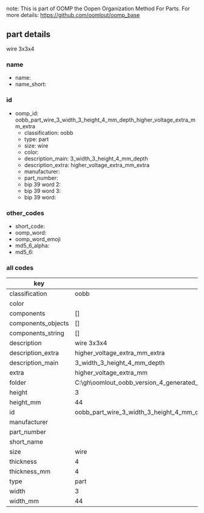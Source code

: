 #   

note: This is part of OOMP the Oopen Organization Method For Parts. For more details: https://github.com/oomlout/oomp_base

##  part details



wire 3x3x4

### name
* name: 
* name_short: 
### id
* oomp_id: oobb_part_wire_3_width_3_height_4_mm_depth_higher_voltage_extra_mm_extra
  * classification: oobb
  * type: part
  * size: wire
  * color: 
  * description_main: 3_width_3_height_4_mm_depth
  * description_extra: higher_voltage_extra_mm_extra
  * manufacturer: 
  * part_number: 
  * bip 39 word 2: 
  * bip 39 word 3: 
  * bip 39 word: 

### other_codes
* short_code: 
* oomp_word: 
* oomp_word_emoji 
* md5_6_alpha: 
* md5_6: 









### all codes 
| key | value |  
| --- | --- |  
| classification | oobb |  
| color |  |  
| components | [] |  
| components_objects | [] |  
| components_string | [] |  
| description | wire 3x3x4 |  
| description_extra | higher_voltage_extra_mm_extra |  
| description_main | 3_width_3_height_4_mm_depth |  
| extra | higher_voltage_extra_mm |  
| folder | C:\gh\oomlout_oobb_version_4_generated_parts\things\oobb_part_wire_3_width_3_height_4_mm_depth_higher_voltage_extra_mm_extra |  
| height | 3 |  
| height_mm | 44 |  
| id | oobb_part_wire_3_width_3_height_4_mm_depth_higher_voltage_extra_mm_extra |  
| manufacturer |  |  
| part_number |  |  
| short_name |  |  
| size | wire |  
| thickness | 4 |  
| thickness_mm | 4 |  
| type | part |  
| width | 3 |  
| width_mm | 44 |  
